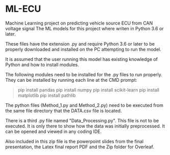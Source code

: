 # ML-ECU
Machine Learning project on predicting vehicle source ECU from CAN voltage signal
The ML models for this project where writen in Python 3.6 or later.

These files have the extension .py and require Python 3.6 or later to be properly
downloaded and installed on the PC attempting to run the model. 

It is assumed that the user running this model has existing knowledge of Python 
and how to install modules.

The following modules need to be installed for the .py files to run properly. They
can be installed by running each line at the CMD prompt:

>pip install pandas
>pip install numpy
>pip install scikit-learn
>pip install matplotlib
>pip install pathlib

The python files (Method_1.py and Method_2.py) need to be executed
from the same file directory that the DATA.csv file is located. 

There is a third .py file named "Data_Processing.py". This file is not to be
executed. It is only there to show how the data was initially preprocessed.
It can be opened and viewed in any coding IDE. 

Also included in this zip file is the powerpoint slides from the final presentation,
the Latex final report PDF and the Zip folder for Overleaf. 
